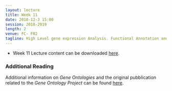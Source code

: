 ```yaml
---
layout: lecture
title: Week 11
date: 2018-12-3 15:00
session: 2018-2019
length: 2
venue: FC- F02
tagline: High Level gene expression Analysis. Functional Annotation and Pathway Analysis
---
```



* Week 11 Lecture content can be downloaded [here](http://opendsi.cc/bioinformatics/assets/Lecture_Wk11.pdf). 

### Additional Reading

Additional information on *Gene Ontologies* and the original pubblication related to the *Gene Ontology Project* can be found [here](http://opendsi.cc/bioinformatics/assets/GO_original_paper.pdf).
